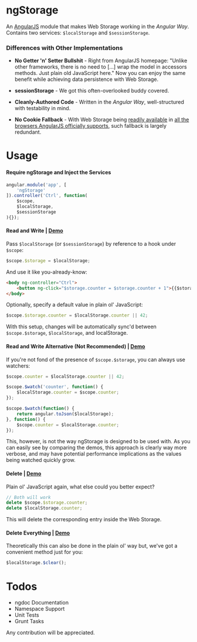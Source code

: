 ngStorage
=========

An [AngularJS](https://github.com/angular/angular.js) module that makes Web Storage working in the *Angular Way*. Contains two services: `$localStorage` and `$sessionStorage`.

### Differences with Other Implementations

* **No Getter 'n' Setter Bullshit** - Right from AngularJS homepage: "Unlike other frameworks, there is no need to [...] wrap the model in accessors methods. Just plain old JavaScript here." Now you can enjoy the same benefit while achieving data persistence with Web Storage.

* **sessionStorage** - We got this often-overlooked buddy covered.

* **Cleanly-Authored Code** - Written in the *Angular Way*, well-structured with testability in mind.
 
* **No Cookie Fallback** - With Web Storage being [readily available](http://caniuse.com/namevalue-storage) in [all the browsers AngularJS officially supports](http://docs.angularjs.org/misc/faq#canidownloadthesourcebuildandhosttheangularjsenvironmentlocally), such fallback is largely redundant. 

Usage
=====

#### Require ngStorage and Inject the Services

```javascript
angular.module('app', [
    'ngStorage'
]).controller('Ctrl', function(
    $scope,
    $localStorage,
    $sessionStorage
){});
```

#### Read and Write | [Demo](http://plnkr.co/edit/3vfRkvG7R9DgQxtWbGHz)

Pass `$localStorage` (or `$sessionStorage`) by reference to a hook under `$scope`:

```javascript
$scope.$storage = $localStorage;
```

And use it like you-already-know:

```html
<body ng-controller="Ctrl">
    <button ng-click="$storage.counter = $storage.counter + 1">{{$storage.counter}}</button>
</body>
```

Optionally, specify a default value in plain ol' JavaScript:

```javascript
$scope.$storage.counter = $localStorage.counter || 42;
```

With this setup, changes will be automatically sync'd between `$scope.$storage`, `$localStorage`, and localStorage.

#### Read and Write Alternative (Not Recommended) | [Demo](http://plnkr.co/edit/9ZmkzRkYzS3iZkG8J5IK)

If you're not fond of the presence of `$scope.$storage`, you can always use watchers:

```javascript
$scope.counter = $localStorage.counter || 42;

$scope.$watch('counter', function() {
    $localStorage.counter = $scope.counter;
});

$scope.$watch(function() {
    return angular.toJson($localStorage);
}, function() {
    $scope.counter = $localStorage.counter;
});
```

This, however, is not the way ngStorage is designed to be used with. As you can easily see by comparing the demos, this approach is clearly way more verbose, and may have potential performance implications as the values being watched quickly grow.

#### Delete | [Demo](http://plnkr.co/edit/o4w3VGqmp8opfrWzvsJy)

Plain ol' JavaScript again, what else could you better expect?

```javascript
// Both will work
delete $scope.$storage.counter;
delete $localStorage.counter;
```

This will delete the corresponding entry inside the Web Storage.

#### Delete Everything | [Demo](http://plnkr.co/edit/YiG28KTFdkeFXskolZqs)

Theoretically this can also be done in the plain ol' way but, we've got a convenient method just for you:

```javascript
$localStorage.$clear();
````

Todos
=====

* ngdoc Documentation
* Namespace Support
* Unit Tests
* Grunt Tasks

Any contribution will be appreciated.
